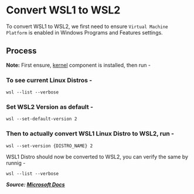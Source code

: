 # Convert WSL1 to WSL2

To convert WSL1 to WSL2, we first need to ensure `Virtual Machine Platform` is enabled in Windows Programs and Features settings.

## Process

**Note:** First ensure, [kernel](https://aka.ms/wsl2kernel) component is installed, then run -

### To see current Linux Distros -

```shell
wsl --list --verbose
```

### Set WSL2 Version as default -

```shell
wsl --set-default-version 2
```

### Then to actually convert WSL1 Linux Distro to WSL2, run -

```shell
wsl --set-version {DISTRO_NAME} 2
```

WSL1 Distro should now be converted to WSL2, you can verify the same by runnig -

```shell
wsl --list --verbose
```

**_Source: [Microsoft Docs](https://docs.microsoft.com/en-us/windows/wsl/install-win10)_**
